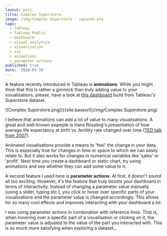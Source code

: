```yaml
---
layout: post
title: Complex Superstore.
image: /img/Complex Superstore - squared.png
tags:
  - Tableau
  - Tableau Public
  - dashboard
  - visual analytics
  - visualization
  - viz
  - animations
  - parameter actions
published: true
date: '2020-03-10'
---
```

A feature recently introduced in Tableau is **animations**. While you might think that this is rather a gimmick than truly adding value to your visualisations, please, have a look at [this dashboard](https://public.tableau.com/profile/thomas.massie#!/vizhome/SuperstoreUS_15829114428100/DASHBOARD) build from Tableau's Superstore dataset.

![Complex Superstore.png]({{site.baseurl}}/img/Complex Superstore.png)

I believe that animations can add a lot of value to many visualisations. A great and well-known example is Hans Rossling's presentation of how average life expectancy at birth vs. fertility rate changed over time ([TED talk from 2007](https://www.youtube.com/watch?v=hVimVzgtD6w)).

Animated visualisations provide a means to 'feel' the change in your data. This is especially true for changes in time or space to which we can easily relate to. But it also works for changes in numerical variables like 'sales' or 'profit'. Next time you create a dashboard or static chart, try using animations and see whether they can add some value to it.

A second feature I used here is **parameter actions**. At first, it doesn't sound all too exciting. However, it's the feature that truly boosts your dashboard in terms of interactivity. Instead of changing a parameter value manually (using a slider, typing etc.), you click or hover over specific parts of your visualisations and the parameter value is changed accordingly. This allows for so many cool effects and improves interacting with your dashboard a lot.

I was using parameter actions in combination with reference lines. That is, when hovering over a specific part of a visualisation or clicking on it, the parameter value is adjusted to the value of the part you interacted with. This is so much more satisfying when exploring a dataset...
